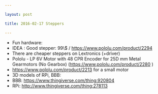 ```yaml
---

layout: post

title: 2016-02-17 Steppers

---
```



-   Fun hardware:
-   IDEA : Good stepper: 99\\\$ / https://www.pololu.com/product/2294
-   There are cheaper steppers on Lextronics (+driver)
-   Pololu - LP 6V Motor with 48 CPR Encoder for 25D mm Metal Gearmotors
    (No Gearbox) (https://www.pololu.com/product/2280 )
-   https://www.pololu.com/product/2213 for a small motor
-   3D models of RPi, BBB:
-   BBB: https://www.thingiverse.com/thing:920804
-   RPi: http://www.thingiverse.com/thing:278113

